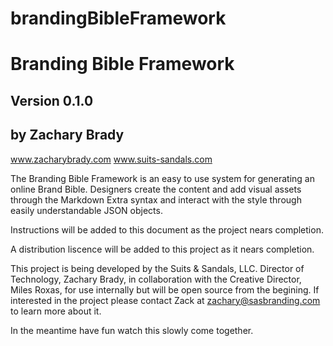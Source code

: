 brandingBibleFramework
==========

# Branding Bible Framework # 
## Version 0.1.0 ##
## by Zachary Brady ##
www.zacharybrady.com
www.suits-sandals.com

The Branding Bible Framework is an easy to use system for generating an online Brand Bible. Designers create the content and add visual assets through the Markdown Extra syntax and interact with the style through easily understandable JSON objects.

Instructions will be added to this document as the project nears completion.

A distribution liscence will be added to this project as it nears completion.

This project is being developed by the Suits & Sandals, LLC. Director of Technology, Zachary Brady, in collaboration with the Creative Director, Miles Roxas, for use internally but will be open source from the begining. If interested in the project please contact Zack at zachary@sasbranding.com to learn more about it.

In the meantime have fun watch this slowly come together.